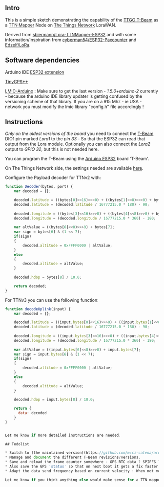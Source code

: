 ## Intro

This is a simple sketch demonstrating the capability of the [TTGO T-Beam](https://www.aliexpress.com/store/product/TTGO-T-Beam-ESP32-433-868-915Mhz-WiFi-wireless-Bluetooth-Module-ESP-32-GPS-NEO-6M/2090076_32875743018.html) as a [TTN Mapper](https://ttnmapper.org/) Node on [The Things Network](https://www.thethingsnetwork.org/) LoraWAN.

Derived from [sbiermann/Lora-TTNMapper-ESP32](https://github.com/sbiermann/Lora-TTNMapper-ESP32) and with some information/inspiration from [cyberman54/ESP32-Paxcounter](https://github.com/cyberman54/ESP32-Paxcounter) and [Edzelf/LoRa](https://github.com/Edzelf/LoRa).

## Software dependencies

Arduino IDE [ESP32 extension](https://github.com/espressif/arduino-esp32)

[TinyGPS++](http://arduiniana.org/libraries/tinygpsplus/)

[LMIC-Arduino](https://github.com/matthijskooijman/arduino-lmic) : Make sure to get the last version - *1.5.0+arduino-2* currently - because the arduino IDE library updater is getting confused by the versioning scheme of that library.
If you are on a 915 Mhz - ie USA - network you must modify the lmic library "config.h" file accordingly !

## Instructions

*Only on the oldest versions of the board* you need to connect the [T-Beam](https://github.com/LilyGO/TTGO-T-Beam) DIO1 pin marked *Lora1* to the *pin 33* - So that the ESP32 can read that output from the Lora module.
Optionally you can also connect the *Lora2* output to *GPIO 32*, but this is not needed here.

You can program the T-Beam using the [Arduino ESP32](https://github.com/espressif/arduino-esp32) board 'T-Beam'.

On The Things Network side, the settings needed are available [here](https://www.thethingsnetwork.org/docs/applications/ttnmapper/).

Configure the Payload decoder for TTNv2 with:
```javascript
function Decoder(bytes, port) {
    var decoded = {};

    decoded.latitude = ((bytes[0]<<16)>>>0) + ((bytes[1]<<8)>>>0) + bytes[2];
    decoded.latitude = (decoded.latitude / 16777215.0 * 180) - 90;
  
    decoded.longitude = ((bytes[3]<<16)>>>0) + ((bytes[4]<<8)>>>0) + bytes[5];
    decoded.longitude = (decoded.longitude / 16777215.0 * 360) - 180;
  
    var altValue = ((bytes[6]<<8)>>>0) + bytes[7];
    var sign = bytes[6] & (1 << 7);
    if(sign)
    {
        decoded.altitude = 0xFFFF0000 | altValue;
    }
    else
    {
        decoded.altitude = altValue;
    }
  
    decoded.hdop = bytes[8] / 10.0;

    return decoded;
}
```

For TTNv3 you can use the following function:
```javascript
function decodeUplink(input) {
    var decoded = {};

    decoded.latitude = ((input.bytes[0]<<16)>>>0) + ((input.bytes[1]<<8)>>>0) + input.bytes[2];
    decoded.latitude = (decoded.latitude / 16777215.0 * 180) - 90;
  
    decoded.longitude = ((input.bytes[3]<<16)>>>0) + ((input.bytes[4]<<8)>>>0) + input.bytes[5];
    decoded.longitude = (decoded.longitude / 16777215.0 * 360) - 180;
  
    var altValue = ((input.bytes[6]<<8)>>>0) + input.bytes[7];
    var sign = input.bytes[6] & (1 << 7);
    if(sign)
    {
        decoded.altitude = 0xFFFF0000 | altValue;
    }
    else
    {
        decoded.altitude = altValue;
    }
  
    decoded.hdop = input.bytes[8] / 10.0;

    return { 
      data: decoded
    }
}


Let me know if more detailed instructions are needed.

## Todolist

* Switch to [the maintained version](https://github.com/mcci-catena/arduino-lmic) of the arduino-lmic library.
* Manage and document the different T-Beam revisions/versions.
* Save and reload the frame counter somewhere - GPS RTC data ? SPIFFS ? EEPROM ? - so I can check the "Frame Counter Checks" box as recommended on TTN. <== counter is stored in slow RTC memory so it's kept after deep sleep, thanks to [@christianwicke](https://github.com/christianwicke) - Still investigating the GPS module Battery Backed RAM for saving after power off.
* Also save the GPS 'status' so that on next boot it gets a fix faster.
* Adapt the data send frequency based on current velocity : When not moving, an update per hour should be enough.

Let me know if you think anything else would make sense for a TTN mapper node : Open an issue, I will consider it.

